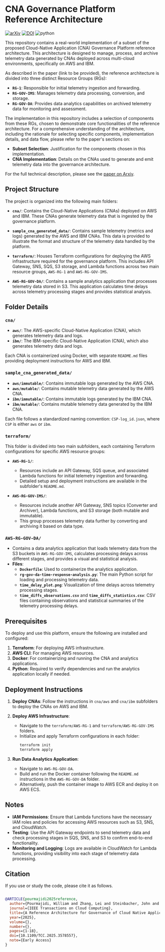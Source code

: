 # CNA Governance Platform Reference Architecture
[![arXiv](https://img.shields.io/badge/arXiv-2302.11617-b31b1b.svg)](https://arxiv.org/abs/2302.11617)
[![DOI](https://img.shields.io/badge/DOI-10.1109-blue.svg)](https://doi.org/10.1109/TCC.2025.3578557)
![python](https://img.shields.io/badge/python-3.11.0-blue.svg)

This repository contains a real-world implementation of a subset of the proposed Cloud-Native Application (CNA) Governance Platform reference architecture. This architecture is designed to manage, process, and archive telemetry data generated by CNAs deployed across multi-cloud environments, specifically on AWS and IBM.

As described in the paper (link to be provided), the reference architecture is divided into three distinct Resource Groups (RGs):
- **`RG-1`**: Responsible for initial telemetry ingestion and forwarding.
- **`RG-GOV-IMS`**: Manages telemetry data processing, conversion, and storage.
- **`RG-GOV-DA`**: Provides data analytics capabilities on archived telemetry data for monitoring and assessment.

The implementation in this repository includes a selection of components from these RGs, chosen to demonstrate core functionalities of the reference architecture. For a comprehensive understanding of the architecture, including the rationale for selecting specific components, implementation details, and data flow, please refer to the paper's sections on:
- **Subset Selection**: Justification for the components chosen in this implementation.
- **CNA Implementation**: Details on the CNAs used to generate and emit telemetry data into the governance architecture.

For the full technical description, please see the [paper on Arxiv](https://arxiv.org/abs/2302.11617).

## Project Structure

The project is organized into the following main folders:

- **`cna/`**: Contains the Cloud-Native Applications (CNAs) deployed on AWS and IBM. These CNAs generate telemetry data that is ingested by the governance platform.

- **`sample_cna_generated_data/`**: Contains sample telemetry (metrics and logs) generated by the AWS and IBM CNAs. This data is provided to illustrate the format and structure of the telemetry data handled by the platform.

- **`terraform/`**: Houses Terraform configurations for deploying the AWS infrastructure required for the governance platform. This includes API Gateway, SNS, SQS, S3 storage, and Lambda functions across two main resource groups, `AWS-RG-1` and `AWS-RG-GOV-IMS`.

- **`AWS-RG-GOV-DA/`**: Contains a sample analytics application that processes telemetry data stored in S3. This application calculates time delays across telemetry processing stages and provides statistical analysis.

## Folder Details

### `cna/`
- **`aws/`**: The AWS-specific Cloud-Native Application (CNA), which generates telemetry data and logs.
- **`ibm/`**: The IBM-specific Cloud-Native Application (CNA), which also generates telemetry data and logs.

Each CNA is containerized using Docker, with separate `README.md` files providing deployment instructions for AWS and IBM.

### `sample_cna_generated_data/`
- **`aws/immutable/`**: Contains immutable logs generated by the AWS CNA.
- **`aws/mutable/`**: Contains mutable telemetry data generated by the AWS CNA.
- **`ibm/immutable/`**: Contains immutable logs generated by the IBM CNA.
- **`ibm/mutable/`**: Contains mutable telemetry data generated by the IBM CNA.

Each file follows a standardized naming convention: `CSP-log_id.json`, where `CSP` is either `aws` or `ibm`.

### `terraform/`
This folder is divided into two main subfolders, each containing Terraform configurations for specific AWS resource groups:

- **`AWS-RG-1/`**:
    - Resources include an API Gateway, SQS queue, and associated Lambda functions for initial telemetry ingestion and forwarding.
    - Detailed setup and deployment instructions are available in the subfolder's `README.md`.

- **`AWS-RG-GOV-IMS/`**:
    - Resources include another API Gateway, SNS topics (Converter and Archiver), Lambda functions, and S3 storage (both mutable and immutable).
    - This group processes telemetry data further by converting and archiving it based on data type.

### `AWS-RG-GOV-DA/`
- Contains a data analytics application that loads telemetry data from the S3 buckets in `AWS-RG-GOV-IMS`, calculates processing delays across different stages, and provides a visual and statistical analysis.
- **Files**:
    - **`Dockerfile`**: Used to containerize the analytics application.
    - **`rg-gov-da-time-response-analysis.py`**: The main Python script for loading and processing telemetry data.
    - **`time_delay_plot.png`**: Visualization of time delays across telemetry processing stages.
    - **`time_diffs_observations.csv`** and **`time_diffs_statistics.csv`**: CSV files containing observations and statistical summaries of the telemetry processing delays.

## Prerequisites

To deploy and use this platform, ensure the following are installed and configured:

1. **Terraform**: For deploying AWS infrastructure.
2. **AWS CLI**: For managing AWS resources.
3. **Docker**: For containerizing and running the CNA and analytics applications.
4. **Python**: Required to verify dependencies and run the analytics application locally if needed.

## Deployment Instructions

1. **Deploy CNAs**: Follow the instructions in `cna/aws` and `cna/ibm` subfolders to deploy the CNAs on AWS and IBM.

2. **Deploy AWS Infrastructure**:
    - Navigate to the `terraform/AWS-RG-1` and `terraform/AWS-RG-GOV-IMS` folders.
    - Initialize and apply Terraform configurations in each folder:
      ```bash
      terraform init
      terraform apply
      ```

3. **Run Data Analytics Application**:
    - Navigate to `AWS-RG-GOV-DA`.
    - Build and run the Docker container following the `README.md` instructions in the `AWS-RG-GOV-DA` folder.
    - Alternatively, push the container image to AWS ECR and deploy it on AWS ECS.

## Notes

- **IAM Permissions**: Ensure that Lambda functions have the necessary IAM roles and policies for accessing AWS resources such as S3, SNS, and CloudWatch.
- **Testing**: Use the API Gateway endpoints to send telemetry data and check processing stages in SQS, SNS, and S3 to confirm end-to-end functionality.
- **Monitoring and Logging**: Logs are available in CloudWatch for Lambda functions, providing visibility into each stage of telemetry data processing.

 ## Citation

If you use or study the code, please cite it as follows.

```bibtex

@ARTICLE{pourmajidi2025reference,
  author={Pourmajidi, William and Zhang, Lei and Steinbacher, John and Erwin, Tony and Miranskyy, Andriy},
  journal={IEEE Transactions on Cloud Computing}, 
  title={A Reference Architecture for Governance of Cloud Native Applications}, 
  year={2025},
  volume={},
  number={},
  pages={1-18},
  doi={10.1109/TCC.2025.3578557},
  note={Early Access}
}

```
